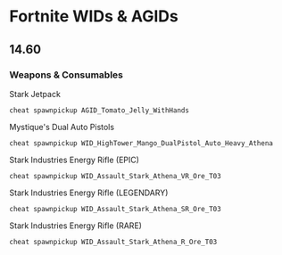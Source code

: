 # Fortnite WIDs & AGIDs

## 14.60

### Weapons & Consumables

Stark Jetpack
```
cheat spawnpickup AGID_Tomato_Jelly_WithHands
```
Mystique's Dual Auto Pistols
```
cheat spawnpickup WID_HighTower_Mango_DualPistol_Auto_Heavy_Athena
```
Stark Industries Energy Rifle (EPIC)
```
cheat spawnpickup WID_Assault_Stark_Athena_VR_Ore_T03
```
Stark Industries Energy Rifle (LEGENDARY)
```
cheat spawnpickup WID_Assault_Stark_Athena_SR_Ore_T03
```
Stark Industries Energy Rifle (RARE)
```
cheat spawnpickup WID_Assault_Stark_Athena_R_Ore_T03
```

```

```

```

```

```

```

```

```

```

```
